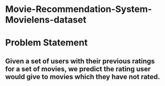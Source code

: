 # Movie-Recommendation-System-Movielens-dataset
# Problem Statement <br>
## Given a set of users with their previous ratings for a set of movies, we predict the rating user would give to movies which they have not rated.
